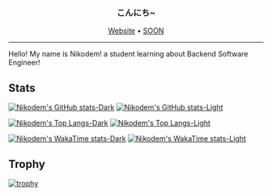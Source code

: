 <h3 align="center">
こんにち~
</h3>

<p align="center">
  <a href="https://dopamina.lol/">Website</a> •
  <a href="SOON">SOON</a>
</p>

---

Hello! My name is Nikodem! a student learning about Backend Software Engineer!

## Stats
[![Nikodem's GitHub stats-Dark](https://github-readme-stats.vercel.app/api?username=t91a60&show_icons=true&theme=dark#gh-dark-mode-only)](https://github.com/anuraghazra/github-readme-stats#gh-dark-mode-only)
[![Nikodem's GitHub stats-Light](https://github-readme-stats.vercel.app/api?username=t91a60&show_icons=true&theme=default#gh-light-mode-only)](https://github.com/anuraghazra/github-readme-stats#gh-light-mode-only)

[![Nikodem's Top Langs-Dark](https://github-readme-stats.vercel.app/api/top-langs/?username=t91a60&theme=dark#gh-dark-mode-only)](https://github.com/anuraghazra/github-readme-stats#gh-dark-mode-only)
[![Nikodem's Top Langs-Light](https://github-readme-stats.vercel.app/api/top-langs/?username=t91a60&theme=default#gh-light-mode-only)](https://github.com/anuraghazra/github-readme-stats#gh-light-mode-only)

[![Nikodem's WakaTime stats-Dark](https://github-readme-stats.vercel.app/api/wakatime?username=t91a60&theme=dark&langs_count=10#gh-dark-mode-only)](https://github.com/anuraghazra/github-readme-stats#gh-dark-mode-only)
[![Nikodem's WakaTime stats-Light](https://github-readme-stats.vercel.app/api/wakatime?username=t91a60&theme=default&langs_count=10#gh-light-mode-only)](https://github.com/anuraghazra/github-readme-stats#gh-light-mode-only)

## Trophy

[![trophy](https://github-profile-trophy.vercel.app/?username=t91a60&theme=discord)](https://github.com/ryo-ma/github-profile-trophy)
